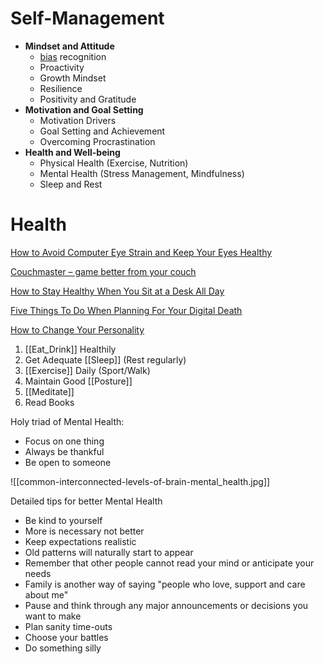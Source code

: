 # Self-Management

- **Mindset and Attitude**
    - [bias](./bias/bias.md) recognition
    - Proactivity
    - Growth Mindset
    - Resilience
    - Positivity and Gratitude
- **Motivation and Goal Setting**
    - Motivation Drivers
    - Goal Setting and Achievement
    - Overcoming Procrastination
- **Health and Well-being**
    - Physical Health (Exercise, Nutrition)
    - Mental Health (Stress Management, Mindfulness)
    - Sleep and Rest


# Health

[How to Avoid Computer Eye Strain and Keep Your Eyes Healthy](https://www.howtogeek.com/54872/how-to-avoid-computer-eye-strain-and-keep-your-eyes-healthy/ "How to Avoid Computer Eye Strain and Keep Your Eyes Healthy")

[Couchmaster – game better from your couch ](http://www.redferret.net/?p=58026)

[How to Stay Healthy When You Sit at a Desk All Day ](https://www.lifesavvy.com/608/how-to-stay-healthy-when-you-sit-at-a-desk-all-day/)

[Five Things To Do When Planning For Your Digital Death ](https://lifehacker.com/five-things-to-do-when-planning-for-your-digital-death-1826496843)

[How to Change Your Personality](https://lifehacker.com/how-to-change-your-personality-1830317055)

1. [[Eat_Drink]] Healthily 
2. Get Adequate [[Sleep]] (Rest regularly)
3. [[Exercise]] Daily (Sport/Walk)
4. Maintain Good [[Posture]]
5. [[Meditate]]
6. Read Books

Holy triad of Mental Health:

- Focus on one thing
- Always be thankful
- Be open to someone

![[common-interconnected-levels-of-brain-mental_health.jpg]]

Detailed tips for better Mental Health

- Be kind to yourself
- More is necessary not better
- Keep expectations realistic
- Old patterns will naturally start to appear
- Remember that other people cannot read your mind or anticipate your needs
- Family is another way of saying "people who love, support and care about me"
- Pause and think through any major announcements or decisions you want to make
- Plan sanity time-outs
- Choose your battles
- Do something silly


